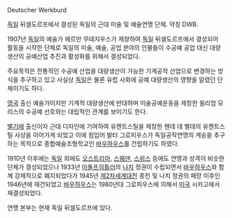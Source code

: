 Deutscher Werkburd

[독일](%EB%8F%85%EC%9D%BC.md) 뒤셀도르프에서 결성된 독일의 근대 미술 및 예술연맹 단체. 약칭 DWB.

1907년 [독일](%EB%8F%85%EC%9D%BC.md)의 예술가 헤르만 무테지우스가 제창하여
[독일](%EB%8F%85%EC%9D%BC.md) 뒤셀도르프에서 결성되어 활동을 시작한 단체로 독일의 미술, 예술, 공업 분야의
인물들이 수공예 공업 대신 대량생산의 공예산업 추진과 활성화를 위해서 결성되었다.

주요목적은 전통적인 수공예 산업을 대량생산이 가능한 기계공작 산업으로 변경하는 방식을 추구하고 있고 사실상
[독일](%EB%8F%85%EC%9D%BC.md)은 물론 유럽 사회에 공예 대량생산의 영향을 알렸던 단체이기도 하다.

[영국](%EC%98%81%EA%B5%AD.md) 출신 예술가이지만 기계적 대량생산에 반대하며 미술공예운동을 제창한 윌리엄 모리스의
수공예 선호와는 대립적인 관계를 보이기도 한다.  

[벨기에](%EB%B2%A8%EA%B8%B0%EC%97%90.md) 출신이자 근대 디자인에 기여하여 유켄트스틸을 제창한 헨데 데 벨데의
유켄트스틸 사상을 이어가게 되었고 이에 힘입어 발터 그로피우스가 독일공작연맹의 계승을 추구하는 목적으로 종합예술조형학교인
[바우하우스](%EB%B0%94%EC%9A%B0%ED%95%98%EC%9A%B0%EC%8A%A4.md)를 건립하기도 하였다.

1910년 이후에는 [독일](%EB%8F%85%EC%9D%BC.md) 외에도
[오스트리아](%EC%98%A4%EC%8A%A4%ED%8A%B8%EB%A6%AC%EC%95%84.md),
[스웨덴](%EC%8A%A4%EC%9B%A8%EB%8D%B4.md),
[스위스](%EC%8A%A4%EC%9C%84%EC%8A%A4.md) 등에도 연맹과 성격이 비슷한 단체가 결성되었으나 1933년 [아돌프히틀러](%EC%95%84%EB%8F%8C%ED%94%84%20%ED%9E%88%ED%8B%80%EB%9F%AC.md)의
[나치](%EB%82%98%EC%B9%98.md) 정권이 수립되면서
[바우하우스](%EB%B0%94%EC%9A%B0%ED%95%98%EC%9A%B0%EC%8A%A4.md)와 함께 강제적으로 폐지되었다가
1945년 [제2차세계대전](%EC%A0%9C2%EC%B0%A8%20%EC%84%B8%EA%B3%84%EB%8C%80%EC%A0%84.md) 종전 및
나치 정권의 패망 이후인 1946년에 재건되었고
[바우하우스](%EB%B0%94%EC%9A%B0%ED%95%98%EC%9A%B0%EC%8A%A4.md)는 1980년대 그로피우스에
의해서 [미국](%EB%AF%B8%EA%B5%AD.md) 시카고에서 재결성되었다.

연맹 본부는 현재 독일 뒤셀도르프에 있다.

